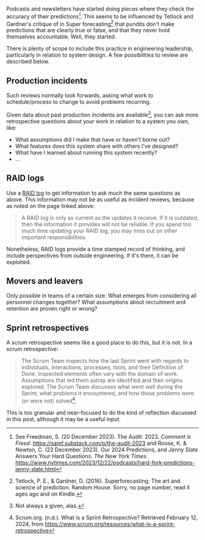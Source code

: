 Podcasts and newsletters have started doing pieces where they check the accuracy of their predictions[^1]. This seems to be influenced by Tetlock and Gardner's critique of in Super forecasting[^2] that pundits don't make predictions that are clearly true or false, and that they never hold themselves accountable. Well, they started.

There is plenty of scope to include this practice in engineering leadership, particularly in relation to system design. A few possibilities to review are described below.

## Production incidents
Such reviews normally look forwards, asking what work to schedule/process to change to avoid problems recurring. 

Given data about past production incidents are available[^3], you can ask more retrospective questions about your work in relation to a system you own, like:
- What assumptions did I make that have or haven't borne out?
- What features does this system share with others I've designed?
- What have I learned about running this system recently?
- ...
 
## RAID logs
Use a [RAID log](https://project-management.com/raid-log-project-management/) to get information to ask much the same questions as above. This information may not be as useful as incident reviews, because as noted on the page linked above: 

> A RAID log is only as current as the updates it receive. If it is outdated, then the information it provides will not be reliable. If you spend too much time updating your RAID log, you may miss out on other important responsibilities.

Nonetheless, RAID logs provide a time stamped record of thinking, and include perspectives from outside engineering. If it's there, it can be exploited.

## Movers and leavers 
Only possible in teams of a certain size. What emerges from considering all personnel changes together? What assumptions about recruitment and retention are proven right or wrong?

## Sprint retrospectives
A scrum retrospective seems like a good place to do this, but it is not. In a scrum retrospective:

> The Scrum Team inspects how the last Sprint went with regards to individuals, interactions, processes, tools, and their Definition of Done. Inspected elements often vary with the domain of work. Assumptions that led them astray are identified and their origins explored. The Scrum Team discusses what went well during the Sprint, what problems it encountered, and how those problems were (or were not) solved[^4].

This is too granular and near-focused to do the kind of reflection discussed in this post, although it may be a useful input. 

[^1]: See Freedman, S. (20 December 2023). The Audit: 2023. *Comment is Freed*. https://samf.substack.com/p/the-audit-2023 and Roose, K. & Newton, C. (22 December 2023). Our 2024 Predictions, and Jenny Slate Answers Your Hard Questions. *The New York Times*. https://www.nytimes.com/2023/12/22/podcasts/hard-fork-predictions-jenny-slate.html
[^2]: Tetlock, P. E., & Gardner, D. (2016). Superforecasting: The art and science of prediction. Random House. Sorry, no page number, read it ages ago and on Kindle.
[^3]: Not always a given, alas.
[^4]: Scrum.org. (n.d.). What is a Sprint Retrospective? Retrieved February 12, 2024, from https://www.scrum.org/resources/what-is-a-sprint-retrospective